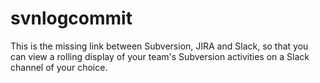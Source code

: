# svnlogcommit
This is the missing link between Subversion, JIRA and Slack, so that you can view a rolling display of your team's Subversion activities on a Slack channel of your choice.
